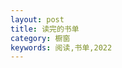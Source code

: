 ```yaml
---
layout: post
title: 读完的书单
category: 橱窗
keywords: 阅读,书单,2022
---
```




<div class="row" id="book_list"></div>



<script type="text/javascript">


  //1. 读入数据
var url = "https://www.guofei.site/pages/book_list.json";
var xmlhttp = new XMLHttpRequest();
xmlhttp.onreadystatechange = function () {
    if (this.readyState == 4 && this.status == 200) {
        var a = JSON.parse(this.responseText);
        book_list.push(a);
    }
};


    var book_list = [];
    xmlhttp.open("GET", url, false);
    xmlhttp.send();
    book_list

text=''



for (var i = 0; i < book_list[0].length; i++) {
book = book_list[0][i]
tmp=    `
<div class="col-md-12">
          <div class="panel panel-primary">
            <div class="panel-heading">` + book['书名'] + `</div>
            <div class="panel-body">
              <div class="row">

                <div class="col-md-8 col-xs-12">
                  <table class="table table-bordered">
                    <tbody>

                      <tr><td style="width:80px;">书名</td><td>` + book['书名'] + `</td>
                      <td style="width:80px;">阅毕时间</td><td>` + book['读完时间'] + `</td>
                      </tr>

                      <tr><td style="width:40px;">作者</td><td>` + book['作者'] + `</td>
                      <td style="width:40px;">我的打分</td><td>` + book['打分'] + `</td>
                      </tr>

                      <tr><td>出版商</td><td>` + book['出版商'] + `</td>

                      <td>读书笔记</td><td>


                        <a href="http://www.guofei.site/reading/#" title="http://www.guofei.site/reading/#">点击查看</a>

                      </td>
                      </tr>

                      <tr><td>简评</td><td colspan=" 3 ">` + book['简评'] + `</td></tr>
                    </tbody>
                  </table>
                </div>
              </div>
            </div>
          </div>
        </div>
        `
        text += tmp

}
// 写入
    document.getElementById("book_list").innerHTML = text;





</script>
